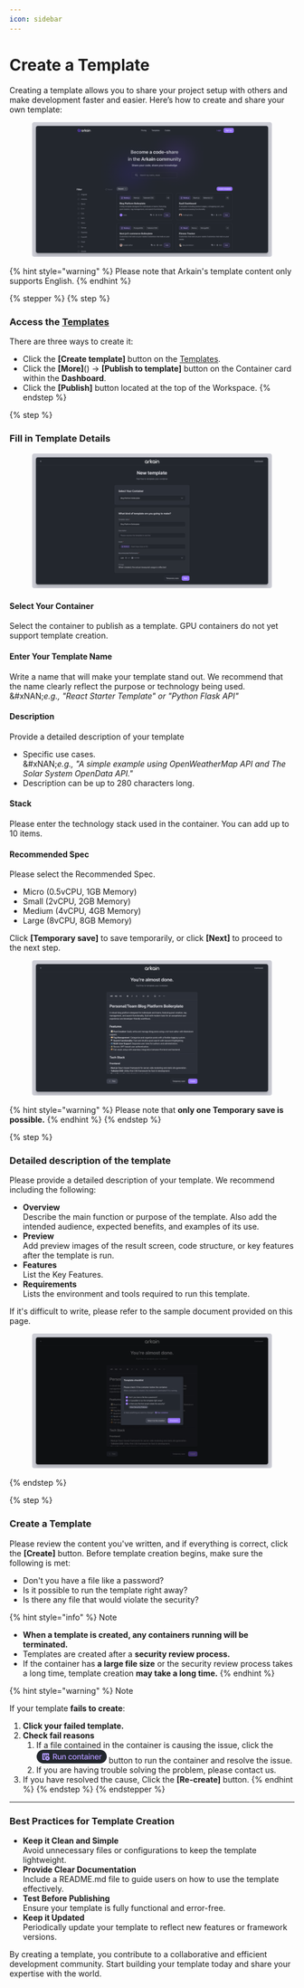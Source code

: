 ```yaml
---
icon: sidebar
---
```


# Create a Template

Creating a template allows you to share your project setup with others and make development faster and easier. Here’s how to create and share your own template:

<figure><img src="../../.gitbook/assets/template.png" alt=""><figcaption></figcaption></figure>

{% hint style="warning" %}
Please note that Arkain's template content only supports English.
{% endhint %}



{% stepper %}
{% step %}
### **Access the** [**Templates**](https://arkain.io/template)

There are three ways to create it:

* Click the **\[Create template]** button on the [Templates](https://arkain.io/template).
* Click the **\[More]**(<img src="../../.gitbook/assets/스크린샷 2025-02-24 오후 8.41.53.png" alt="" data-size="line">) → **\[Publish to template]** button on the Container card within the **Dashboard**.
* Click the **\[Publish]** button located at the top of the Workspace.
{% endstep %}

{% step %}
### **Fill in Template Details**

<figure><img src="../../.gitbook/assets/template_02.png" alt=""><figcaption></figcaption></figure>

#### Select Your Container

Select the container to publish as a template. GPU containers do not yet support template creation.

#### **Enter Your Template Name**

Write a name that will make your template stand out. We recommend that the name clearly reflect the purpose or technology being used.\
&#xNAN;_&#x65;.g., "React Starter Template" or "Python Flask API"_

#### **Description**

Provide a detailed description of your template

* Specific use cases.\
  &#xNAN;_&#x65;.g., "A simple example using OpenWeatherMap API and The Solar System OpenData API."_
* Description can be up to 280 characters long.

#### **Stack**

Please enter the technology stack used in the container. You can add up to 10 items.

#### **Recommended Spec**

Please select the Recommended Spec.&#x20;

* Micro (0.5vCPU, 1GB Memory)
* Small (2vCPU, 2GB Memory)
* Medium (4vCPU, 4GB Memory)
* Large (8vCPU, 8GB Memory)

Click **\[Temporary save]** to save temporarily, or click **\[Next]** to proceed to the next step.

<figure><img src="../../.gitbook/assets/template_03.png" alt=""><figcaption></figcaption></figure>

{% hint style="warning" %}
Please note that **only one Temporary save is possible.**
{% endhint %}
{% endstep %}

{% step %}
### Detailed description of the template

Please provide a detailed description of your template. We recommend including the following:

* **Overview**\
  Describe the main function or purpose of the template. Also add the intended audience, expected benefits, and examples of its use.
* **Preview**\
  Add preview images of the result screen, code structure, or key features after the template is run.
* **Features**\
  List the Key Features.
* **Requirements**\
  Lists the environment and tools required to run this template.

If it's difficult to write, please refer to the sample document provided on this page.

<figure><img src="../../.gitbook/assets/template_04.png" alt=""><figcaption></figcaption></figure>
{% endstep %}

{% step %}
### Create a Template

Please review the content you've written, and if everything is correct, click the **\[Create]** button. Before template creation begins, make sure the following is met:

* Don't you have a file like a password?
* Is it possible to run the template right away?
* Is there any file that would violate the security?

{% hint style="info" %}
Note

* **When a template is created, any containers running will be terminated.**
* Templates are created after a **security review process.**&#x20;
* If the container has **a large file size** or the security review process takes a long time, template creation **may take a long time.**
{% endhint %}

{% hint style="warning" %}
Note

If your template **fails to create**:

1. **Click your failed template.**
2. **Check fail reasons**&#x20;
   1. If a file contained in the container is causing the issue, click the  ![](../../.gitbook/assets/run_container.png) button to run the container and resolve the issue.
   2. If you are having trouble solving the problem, please contact us.
3. If you have resolved the cause, Click the **\[Re-create]** button.
{% endhint %}
{% endstep %}
{% endstepper %}

***

### **Best Practices for Template Creation**

* **Keep it Clean and Simple**\
  Avoid unnecessary files or configurations to keep the template lightweight.
* **Provide Clear Documentation**\
  Include a README.md file to guide users on how to use the template effectively.
* **Test Before Publishing**\
  Ensure your template is fully functional and error-free.
* **Keep it Updated**\
  Periodically update your template to reflect new features or framework versions.

By creating a template, you contribute to a collaborative and efficient development community. Start building your template today and share your expertise with the world.
